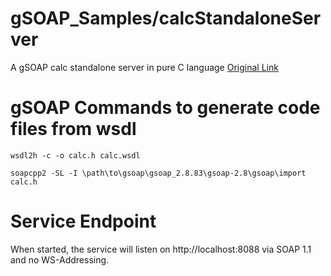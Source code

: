 # gSOAP_Samples/calcStandaloneServer
A gSOAP calc standalone server in pure C language
[Original Link](https://www.genivia.com/examples/calc++/index.html)

# gSOAP Commands to generate code files from wsdl
```
wsdl2h -c -o calc.h calc.wsdl
```

```
soapcpp2 -SL -I \path\to\gsoap\gsoap_2.8.83\gsoap-2.8\gsoap\import calc.h
```

# Service Endpoint
When started, the service will listen on http://localhost:8088 via SOAP 1.1 and no WS-Addressing.
